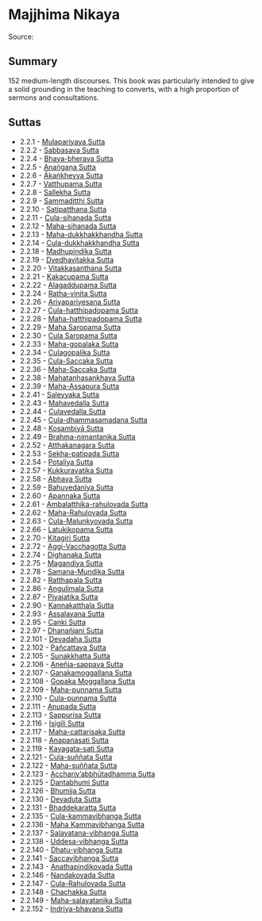 # Majjhima Nikaya

Source: []()

## Summary
152 medium-length discourses. This book was particularly intended to give a solid grounding in the teaching to converts, with a high proportion of sermons and consultations.

## Suttas
*  2.2.1 - [Mulapariyaya Sutta](./2.2.1-mulapariyaya-sutta.md)
*  2.2.2 - [Sabbasava Sutta](./2.2.2-sabbasava-sutta.md)
*  2.2.4 - [Bhaya-bherava Sutta](./2.2.4-bhaya-bherava-sutta.md)
*  2.2.5 - [Anaṅgaṇa Sutta](./2.2.5-ana-ga-a-sutta.md)
*  2.2.6 - [Ākaṅkheyya Sutta](./2.2.6--ka-kheyya-sutta.md)
*  2.2.7 - [Vatthupama Sutta](./2.2.7-vatthupama-sutta.md)
*  2.2.8 - [Sallekha Sutta](./2.2.8-sallekha-sutta.md)
*  2.2.9 - [Sammaditthi Sutta](./2.2.9-sammaditthi-sutta.md)
*  2.2.10 - [Satipatthana Sutta](./2.2.10-satipatthana-sutta.md)
*  2.2.11 - [Cula-sihanada Sutta](./2.2.11-cula-sihanada-sutta.md)
*  2.2.12 - [Maha-sihanada Sutta](./2.2.12-maha-sihanada-sutta.md)
*  2.2.13 - [Maha-dukkhakkhandha Sutta](./2.2.13-maha-dukkhakkhandha-sutta.md)
*  2.2.14 - [Cula-dukkhakkhandha Sutta](./2.2.14-cula-dukkhakkhandha-sutta.md)
*  2.2.18 - [Madhupindika Sutta](./2.2.18-madhupindika-sutta.md)
*  2.2.19 - [Dvedhavitakka Sutta](./2.2.19-dvedhavitakka-sutta.md)
*  2.2.20 - [Vitakkasanthana Sutta](./2.2.20-vitakkasanthana-sutta.md)
*  2.2.21 - [Kakacupama Sutta](./2.2.21-kakacupama-sutta.md)
*  2.2.22 - [Alagaddupama Sutta](./2.2.22-alagaddupama-sutta.md)
*  2.2.24 - [Ratha-vinita Sutta](./2.2.24-ratha-vinita-sutta.md)
*  2.2.26 - [Ariyapariyesana Sutta](./2.2.26-ariyapariyesana-sutta.md)
*  2.2.27 - [Cula-hatthipadopama Sutta](./2.2.27-cula-hatthipadopama-sutta.md)
*  2.2.28 - [Maha-hatthipadopama Sutta](./2.2.28-maha-hatthipadopama-sutta.md)
*  2.2.29 - [Maha Saropama Sutta](./2.2.29-maha-saropama-sutta.md)
*  2.2.30 - [Cula Saropama Sutta](./2.2.30-cula-saropama-sutta.md)
*  2.2.33 - [Maha-gopalaka Sutta](./2.2.33-maha-gopalaka-sutta.md)
*  2.2.34 - [Culagopalika Sutta](./2.2.34-culagopalika-sutta.md)
*  2.2.35 - [Cula-Saccaka Sutta](./2.2.35-cula-saccaka-sutta.md)
*  2.2.36 - [Maha-Saccaka Sutta](./2.2.36-maha-saccaka-sutta.md)
*  2.2.38 - [Mahatanhasankhaya Sutta](./2.2.38-mahatanhasankhaya-sutta.md)
*  2.2.39 - [Maha-Assapura Sutta](./2.2.39-maha-assapura-sutta.md)
*  2.2.41 - [Saleyyaka Sutta](./2.2.41-saleyyaka-sutta.md)
*  2.2.43 - [Mahavedalla Sutta](./2.2.43-mahavedalla-sutta.md)
*  2.2.44 - [Culavedalla Sutta](./2.2.44-culavedalla-sutta.md)
*  2.2.45 - [Cula-dhammasamadana Sutta](./2.2.45-cula-dhammasamadana-sutta.md)
*  2.2.48 - [Kosambiyā Sutta](./2.2.48-kosambiy-sutta.md)
*  2.2.49 - [Brahma-nimantanika Sutta](./2.2.49-brahma-nimantanika-sutta.md)
*  2.2.52 - [Atthakanagara Sutta](./2.2.52-atthakanagara-sutta.md)
*  2.2.53 - [Sekha-patipada Sutta](./2.2.53-sekha-patipada-sutta.md)
*  2.2.54 - [Potaliya Sutta](./2.2.54-potaliya-sutta.md)
*  2.2.57 - [Kukkuravatika Sutta](./2.2.57-kukkuravatika-sutta.md)
*  2.2.58 - [Abhaya Sutta](./2.2.58-abhaya-sutta.md)
*  2.2.59 - [Bahuvedaniya Sutta](./2.2.59-bahuvedaniya-sutta.md)
*  2.2.60 - [Apannaka  Sutta](./2.2.60-apannaka-sutta.md)
*  2.2.61 - [Ambalatthika-rahulovada Sutta](./2.2.61-ambalatthika-rahulovada-sutta.md)
*  2.2.62 - [Maha-Rahulovada Sutta](./2.2.62-maha-rahulovada-sutta.md)
*  2.2.63 - [Cula-Malunkyovada Sutta](./2.2.63-cula-malunkyovada-sutta.md)
*  2.2.66 - [Latukikopama Sutta](./2.2.66-latukikopama-sutta.md)
*  2.2.70 - [Kitagiri Sutta](./2.2.70-kitagiri-sutta.md)
*  2.2.72 - [Aggi-Vacchagotta Sutta](./2.2.72-aggi-vacchagotta-sutta.md)
*  2.2.74 - [Dighanaka Sutta](./2.2.74-dighanaka-sutta.md)
*  2.2.75 - [Magandiya Sutta](./2.2.75-magandiya-sutta.md)
*  2.2.78 - [Samana-Mundika Sutta](./2.2.78-samana-mundika-sutta.md)
*  2.2.82 - [Ratthapala Sutta](./2.2.82-ratthapala-sutta.md)
*  2.2.86 - [Angulimala Sutta](./2.2.86-angulimala-sutta.md)
*  2.2.87 - [Piyajatika Sutta](./2.2.87-piyajatika-sutta.md)
*  2.2.90 - [Kannakatthala Sutta](./2.2.90-kannakatthala-sutta.md)
*  2.2.93 - [Assalayana Sutta](./2.2.93-assalayana-sutta.md)
*  2.2.95 - [Canki Sutta](./2.2.95-canki-sutta.md)
*  2.2.97 - [Dhanañjani Sutta](./2.2.97-dhana-jani-sutta.md)
*  2.2.101 - [Devadaha Sutta](./2.2.101-devadaha-sutta.md)
*  2.2.102 - [Pañcattaya Sutta](./2.2.102-pa-cattaya-sutta.md)
*  2.2.105 - [Sunakkhatta Sutta](./2.2.105-sunakkhatta-sutta.md)
*  2.2.106 - [Aneñja-sappaya Sutta](./2.2.106-ane-ja-sappaya-sutta.md)
*  2.2.107 - [Ganakamoggallana Sutta](./2.2.107-ganakamoggallana-sutta.md)
*  2.2.108 - [Gopaka Moggallana Sutta](./2.2.108-gopaka-moggallana-sutta.md)
*  2.2.109 - [Maha-punnama Sutta](./2.2.109-maha-punnama-sutta.md)
*  2.2.110 - [Cula-punnama Sutta](./2.2.110-cula-punnama-sutta.md)
*  2.2.111 - [Anupada Sutta](./2.2.111-anupada-sutta.md)
*  2.2.113 - [Sappurisa Sutta](./2.2.113-sappurisa-sutta.md)
*  2.2.116 - [Isigili Sutta](./2.2.116-isigili-sutta.md)
*  2.2.117 - [Maha-cattarisaka Sutta](./2.2.117-maha-cattarisaka-sutta.md)
*  2.2.118 - [Anapanasati Sutta](./2.2.118-anapanasati-sutta.md)
*  2.2.119 - [Kayagata-sati Sutta](./2.2.119-kayagata-sati-sutta.md)
*  2.2.121 - [Cula-suññata Sutta](./2.2.121-cula-su-ata-sutta.md)
*  2.2.122 - [Maha-suññata Sutta](./2.2.122-maha-su-ata-sutta.md)
*  2.2.123 - [Acchariy’abbhūtadhamma Sutta](./2.2.123-acchariy-abbh-tadhamma-sutta.md)
*  2.2.125 - [Dantabhumi Sutta](./2.2.125-dantabhumi-sutta.md)
*  2.2.126 - [Bhumija Sutta](./2.2.126-bhumija-sutta.md)
*  2.2.130 - [Devaduta Sutta](./2.2.130-devaduta-sutta.md)
*  2.2.131 - [Bhaddekaratta Sutta](./2.2.131-bhaddekaratta-sutta.md)
*  2.2.135 - [Cula-kammavibhanga Sutta](./2.2.135-cula-kammavibhanga-sutta.md)
*  2.2.136 - [Maha Kammavibhanga Sutta](./2.2.136-maha-kammavibhanga-sutta.md)
*  2.2.137 - [Salayatana-vibhanga Sutta](./2.2.137-salayatana-vibhanga-sutta.md)
*  2.2.138 - [Uddesa-vibhanga Sutta](./2.2.138-uddesa-vibhanga-sutta.md)
*  2.2.140 - [Dhatu-vibhanga Sutta](./2.2.140-dhatu-vibhanga-sutta.md)
*  2.2.141 - [Saccavibhanga Sutta](./2.2.141-saccavibhanga-sutta.md)
*  2.2.143 - [Anathapindikovada Sutta](./2.2.143-anathapindikovada-sutta.md)
*  2.2.146 - [Nandakovada Sutta](./2.2.146-nandakovada-sutta.md)
*  2.2.147 - [Cula-Rahulovada Sutta](./2.2.147-cula-rahulovada-sutta.md)
*  2.2.148 - [Chachakka Sutta](./2.2.148-chachakka-sutta.md)
*  2.2.149 - [Maha-salayatanika Sutta](./2.2.149-maha-salayatanika-sutta.md)
*  2.2.152 - [Indriya-bhavana Sutta](./2.2.152-indriya-bhavana-sutta.md)